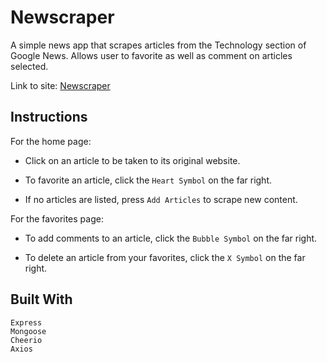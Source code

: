 # Newscraper

A simple news app that scrapes articles from the Technology section of Google News. Allows user to favorite as well as comment on articles selected.

Link to site: [Newscraper](https://google.com)

## Instructions

For the home page:

- Click on an article to be taken to its original website.

- To favorite an article, click the `Heart Symbol` on the far right.

- If no articles are listed, press `Add Articles` to scrape new content.

For the favorites page:

- To add comments to an article, click the `Bubble Symbol` on the far right.

- To delete an article from your favorites, click the `X Symbol` on the far right.
 

## Built With

```
Express
Mongoose
Cheerio
Axios
```
